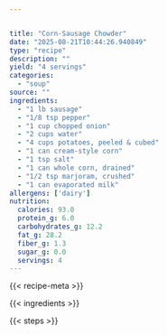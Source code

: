 ```yaml
---


title: "Corn-Sausage Chowder"
date: "2025-08-21T10:44:26.940849"
type: "recipe"
description: ""
yield: "4 servings"
categories:
  - "soup"
source: ""
ingredients:
  - "1 lb sausage"
  - "1/8 tsp pepper"
  - "1 cup chopped onion"
  - "2 cups water"
  - "4 cups potatoes, peeled & cubed"
  - "1 can cream-style corn"
  - "1 tsp salt"
  - "1 can whole corn, drained"
  - "1/2 tsp marjoram, crushed"
  - "1 can evaporated milk"
allergens: ['dairy']
nutrition:
  calories: 93.0
  protein_g: 6.0
  carbohydrates_g: 12.2
  fat_g: 28.2
  fiber_g: 1.3
  sugar_g: 0.0
  servings: 4
---
```


{{< recipe-meta >}}

{{< ingredients >}}

{{< steps >}}
